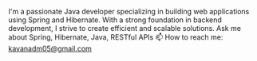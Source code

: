 I'm a passionate Java developer specializing in building web applications using Spring and Hibernate. With a strong foundation in backend development, I strive to create efficient and scalable solutions.
Ask me about Spring, Hibernate, Java, RESTful APIs
📫 How to reach me: kavanadm05@gmail.com
